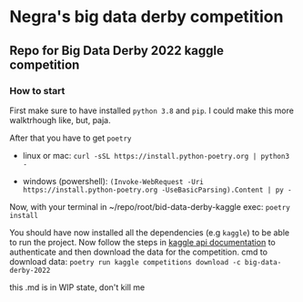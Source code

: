 # Negra's big data derby competition

## Repo for Big Data Derby 2022 kaggle competition

### How to start

First make sure to have installed `python 3.8` and `pip`.
I could make this more walktrhough like, but, paja.

After that you have to get `poetry`

- linux or mac:
    `curl -sSL https://install.python-poetry.org | python3 -`

- windows (powershell):
    `(Invoke-WebRequest -Uri https://install.python-poetry.org -UseBasicParsing).Content | py -`

Now, with your terminal in ~/repo/root/bid-data-derby-kaggle exec:
    `poetry install`


You should have now installed all the dependencies (e.g `kaggle`) to be able to run the project. Now follow the steps in [kaggle api documentation](https://www.kaggle.com/docs/api) to authenticate and then download the data for the competition.
cmd to download data: `poetry run kaggle competitions download -c big-data-derby-2022`

this .md is in WIP state, don't kill me
